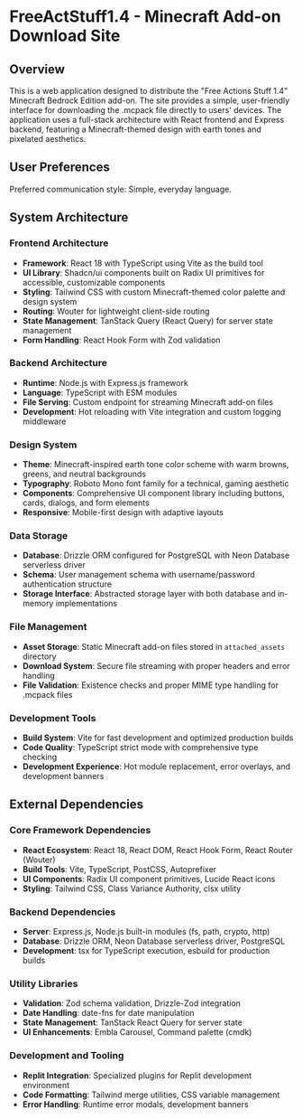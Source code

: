 # FreeActStuff1.4 - Minecraft Add-on Download Site

## Overview

This is a web application designed to distribute the "Free Actions Stuff 1.4" Minecraft Bedrock Edition add-on. The site provides a simple, user-friendly interface for downloading the .mcpack file directly to users' devices. The application uses a full-stack architecture with React frontend and Express backend, featuring a Minecraft-themed design with earth tones and pixelated aesthetics.

## User Preferences

Preferred communication style: Simple, everyday language.

## System Architecture

### Frontend Architecture
- **Framework**: React 18 with TypeScript using Vite as the build tool
- **UI Library**: Shadcn/ui components built on Radix UI primitives for accessible, customizable components
- **Styling**: Tailwind CSS with custom Minecraft-themed color palette and design system
- **Routing**: Wouter for lightweight client-side routing
- **State Management**: TanStack Query (React Query) for server state management
- **Form Handling**: React Hook Form with Zod validation

### Backend Architecture
- **Runtime**: Node.js with Express.js framework
- **Language**: TypeScript with ESM modules
- **File Serving**: Custom endpoint for streaming Minecraft add-on files
- **Development**: Hot reloading with Vite integration and custom logging middleware

### Design System
- **Theme**: Minecraft-inspired earth tone color scheme with warm browns, greens, and neutral backgrounds
- **Typography**: Roboto Mono font family for a technical, gaming aesthetic
- **Components**: Comprehensive UI component library including buttons, cards, dialogs, and form elements
- **Responsive**: Mobile-first design with adaptive layouts

### Data Storage
- **Database**: Drizzle ORM configured for PostgreSQL with Neon Database serverless driver
- **Schema**: User management schema with username/password authentication structure
- **Storage Interface**: Abstracted storage layer with both database and in-memory implementations

### File Management
- **Asset Storage**: Static Minecraft add-on files stored in `attached_assets` directory
- **Download System**: Secure file streaming with proper headers and error handling
- **File Validation**: Existence checks and proper MIME type handling for .mcpack files

### Development Tools
- **Build System**: Vite for fast development and optimized production builds
- **Code Quality**: TypeScript strict mode with comprehensive type checking
- **Development Experience**: Hot module replacement, error overlays, and development banners

## External Dependencies

### Core Framework Dependencies
- **React Ecosystem**: React 18, React DOM, React Hook Form, React Router (Wouter)
- **Build Tools**: Vite, TypeScript, PostCSS, Autoprefixer
- **UI Components**: Radix UI component primitives, Lucide React icons
- **Styling**: Tailwind CSS, Class Variance Authority, clsx utility

### Backend Dependencies
- **Server**: Express.js, Node.js built-in modules (fs, path, crypto, http)
- **Database**: Drizzle ORM, Neon Database serverless driver, PostgreSQL
- **Development**: tsx for TypeScript execution, esbuild for production builds

### Utility Libraries
- **Validation**: Zod schema validation, Drizzle-Zod integration
- **Date Handling**: date-fns for date manipulation
- **State Management**: TanStack React Query for server state
- **UI Enhancements**: Embla Carousel, Command palette (cmdk)

### Development and Tooling
- **Replit Integration**: Specialized plugins for Replit development environment
- **Code Formatting**: Tailwind merge utilities, CSS variable management
- **Error Handling**: Runtime error modals, development banners